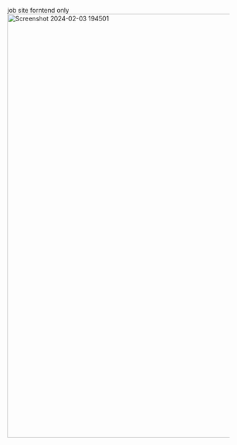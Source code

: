 job site forntend only 
<img width="960" alt="Screenshot 2024-02-03 194501" src="https://github.com/duresaguye/job-searching-website/assets/129600771/e833b28e-9d8f-4a24-a0c1-41a4fb2231b7">
